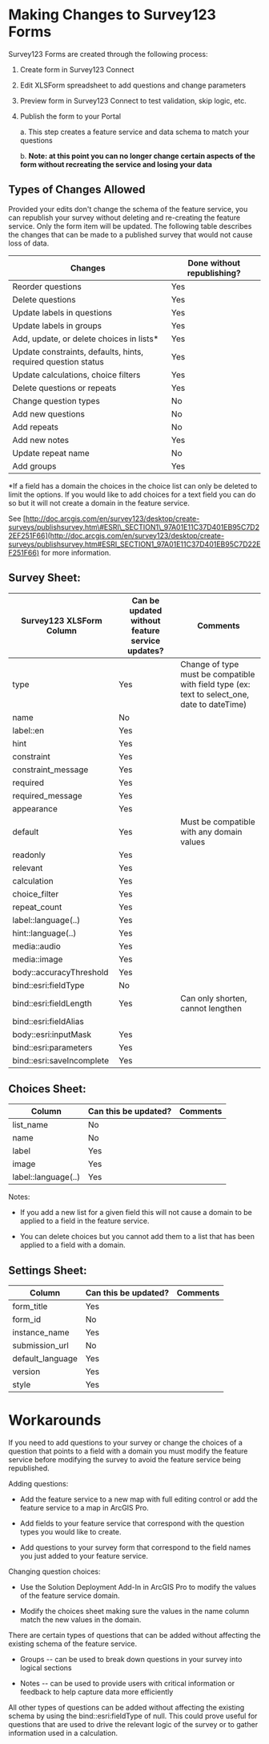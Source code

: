 Making Changes to Survey123 Forms
=================================

Survey123 Forms are created through the following process:

1.  Create form in Survey123 Connect

2.  Edit XLSForm spreadsheet to add questions and change parameters

3.  Preview form in Survey123 Connect to test validation, skip logic,
    etc.

4.  Publish the form to your Portal

    a.  This step creates a feature service and data schema to match
        your questions

    b.  **Note: at this point you can no longer change certain aspects
        of the form without recreating the service and losing your
        data**

Types of Changes Allowed
------------------------

Provided your edits don\'t change the schema of the feature service, you
can republish your survey without deleting and re-creating the feature
service. Only the form item will be updated. The following table
describes the changes that can be made to a published survey that would
not cause loss of data. 


|  Changes                                                        | Done without republishing? |
| --- | --- |
|  Reorder questions                                              | Yes |
|  Delete questions                                               | Yes |
|  Update labels in questions                                     | Yes |
|  Update labels in groups                                        | Yes |
|  Add, update, or delete choices in lists\*                      | Yes |
|  Update constraints, defaults, hints, required question status  | Yes |
|  Update calculations, choice filters                            | Yes |
|  Delete questions or repeats                                    | Yes |
|  Change question types                                          | No |
|  Add new questions                                              | No |
|  Add repeats                                                    | No |
|  Add new notes                                                  | Yes |
|  Update repeat name                                             | No |
|  Add groups                                                     | Yes |


\*If a field has a domain the choices in the choice list can only be
deleted to limit the options. If you would like to add choices for a
text field you can do so but it will not create a domain in the feature
service.

See
[http://doc.arcgis.com/en/survey123/desktop/create-surveys/publishsurvey.htm\#ESRI\_SECTION1\_97A01E11C37D401EB95C7D22EF251F66](http://doc.arcgis.com/en/survey123/desktop/create-surveys/publishsurvey.htm#ESRI_SECTION1_97A01E11C37D401EB95C7D22EF251F66)
for more information.

Survey Sheet:
-------------


|  Survey123 XLSForm Column   | Can be updated without feature service updates?  | Comments |
| --- | --- | --- |
|  type                       | Yes                                              | Change of type must be compatible with field type (ex: text to select\_one, date to dateTime) |
|  name                       | No                                                |  |
|  label::en                  | Yes                                              | |
|  hint                       | Yes                                              | |
|  constraint                 | Yes                                              | |
|  constraint\_message        | Yes                                              | |
|  required                   | Yes                                              | |
|  required\_message          | Yes                                              | |
|  appearance                 | Yes                                              | |
|  default                    | Yes                                              | Must be compatible with any domain values |
|  readonly                   | Yes                                              | |
|  relevant                   | Yes                                              | |
|  calculation                | Yes                                              | |
|  choice\_filter             | Yes                                              | |
|  repeat\_count              | Yes                                              | |
|  label::language(..)        | Yes                                              | |
|  hint::language(..)         | Yes                                              | |
|  media::audio               | Yes                                              | |
|  media::image               | Yes                                              | |
|  body::accuracyThreshold    | Yes                                              | |
|  bind::esri:fieldType       | No                                               | |
|  bind::esri:fieldLength     | Yes                                              | Can only shorten, cannot lengthen |
|  bind::esri:fieldAlias      |                                                  | |
|  body::esri:inputMask       | Yes                                              | |
|  bind::esri:parameters      | Yes                                              | |
|  bind::esri:saveIncomplete  | Yes                                              | |
Choices Sheet:
--------------

 | Column              |  Can this be updated? |  Comments |
 | --- | --- | --- |
 | list\_name          |  No                   |  |
 | name                |  No                   |  |
 | label               |  Yes                  | |
 | image               |  Yes                  |  |
 | label::language(..) |  Yes                  |  |

Notes:

-   If you add a new list for a given field this will not cause a domain
    to be applied to a field in the feature service.

-   You can delete choices but you cannot add them to a list that has
    been applied to a field with a domain.

Settings Sheet:
---------------

 | Column              |  Can this be updated? |  Comments |
 | --- | --- | --- |
 | form\_title        | Yes   |                 |
 | form\_id           | No   |                 |
 | instance\_name     | Yes   |                | 
 | submission\_url    | No    |                 |
 | default\_language  | Yes   |                 |
 | version            | Yes   |                 |
 | style              | Yes   |                 |

Workarounds
===========

If you need to add questions to your survey or change the choices of a
question that points to a field with a domain you must modify the
feature service before modifying the survey to avoid the feature service
being republished.

Adding questions:

-   Add the feature service to a new map with full editing control or
    add the feature service to a map in ArcGIS Pro.

-   Add fields to your feature service that correspond with the question
    types you would like to create.

-   Add questions to your survey form that correspond to the field names
    you just added to your feature service.

Changing question choices:

-   Use the Solution Deployment Add-In in ArcGIS Pro to modify the
    values of the feature service domain.

-   Modify the choices sheet making sure the values in the name column
    match the new values in the domain.

There are certain types of questions that can be added without affecting
the existing schema of the feature service.

-   Groups -- can be used to break down questions in your survey into
    logical sections

-   Notes -- can be used to provide users with critical information or
    feedback to help capture data more efficiently

All other types of questions can be added without affecting the existing
schema by using the bind::esri:fieldType of null. This could prove
useful for questions that are used to drive the relevant logic of the
survey or to gather information used in a calculation.

